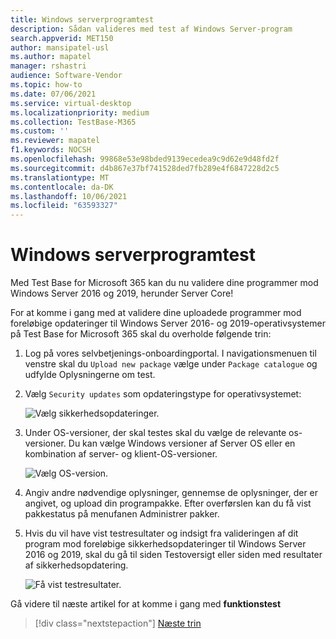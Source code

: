 ```yaml
---
title: Windows serverprogramtest
description: Sådan valideres med test af Windows Server-program
search.appverid: MET150
author: mansipatel-usl
ms.author: mapatel
manager: rshastri
audience: Software-Vendor
ms.topic: how-to
ms.date: 07/06/2021
ms.service: virtual-desktop
ms.localizationpriority: medium
ms.collection: TestBase-M365
ms.custom: ''
ms.reviewer: mapatel
f1.keywords: NOCSH
ms.openlocfilehash: 99868e53e98bded9139ecedea9c9d62e9d48fd2f
ms.sourcegitcommit: d4b867e37bf741528ded7fb289e4f6847228d2c5
ms.translationtype: MT
ms.contentlocale: da-DK
ms.lasthandoff: 10/06/2021
ms.locfileid: "63593327"
---
```

# <a name="windows-server-application-testing"></a>Windows serverprogramtest

Med Test Base for Microsoft 365 kan du nu validere dine programmer mod Windows Server 2016 og 2019, herunder Server Core!

For at komme i gang med at validere dine uploadede programmer mod foreløbige opdateringer til Windows Server 2016- og 2019-operativsystemer på Test Base for Microsoft 365 skal du overholde følgende trin:

1. Log på vores selvbetjenings-onboardingportal. I navigationsmenuen til venstre skal du `Upload new package` vælge under `Package catalogue` og udfylde Oplysningerne om test.

2. Vælg `Security updates` som opdateringstype for operativsystemet:

   ![Vælg sikkerhedsopdateringer.](Media/selecting-security-updates.png)

3. Under OS-versioner, der skal testes skal du vælge de relevante os-versioner. Du kan vælge Windows versioner af Server OS eller en kombination af server- og klient-OS-versioner.

   ![Vælg OS-version.](Media/selecting-OS-versions.png)

4. Angiv andre nødvendige oplysninger, gennemse de oplysninger, der er angivet, og upload din programpakke. Efter overførslen kan du få vist pakkestatus på menufanen Administrer pakker.

5. Hvis du vil have vist testresultater og indsigt fra valideringen af dit program mod foreløbige sikkerhedsopdateringer til Windows Server 2016 og 2019, skal du gå til siden Testoversigt eller siden med resultater af sikkerhedsopdatering.

   ![Få vist testresultater.](Media/access-test-results.png)

Gå videre til næste artikel for at komme i gang med **funktionstest**
> [!div class="nextstepaction"]
> [Næste trin](functional.md)
